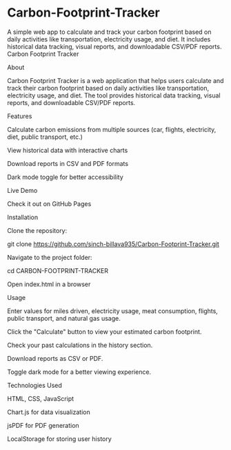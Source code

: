 # Carbon-Footprint-Tracker

A simple web app to calculate and track your carbon footprint based on daily activities like transportation, electricity usage, and diet. It includes historical data tracking, visual reports, and downloadable CSV/PDF reports.
Carbon Footprint Tracker

About

Carbon Footprint Tracker is a web application that helps users calculate and track their carbon footprint based on daily activities like transportation, electricity usage, and diet. The tool provides historical data tracking, visual reports, and downloadable CSV/PDF reports.

Features

Calculate carbon emissions from multiple sources (car, flights, electricity, diet, public transport, etc.)

View historical data with interactive charts

Download reports in CSV and PDF formats

Dark mode toggle for better accessibility

Live Demo

Check it out on GitHub Pages

Installation

Clone the repository:

git clone https://github.com/sinch-billava935/Carbon-Footprint-Tracker.git

Navigate to the project folder:

cd CARBON-FOOTPRINT-TRACKER

Open index.html in a browser

Usage

Enter values for miles driven, electricity usage, meat consumption, flights, public transport, and natural gas usage.

Click the "Calculate" button to view your estimated carbon footprint.

Check your past calculations in the history section.

Download reports as CSV or PDF.

Toggle dark mode for a better viewing experience.

Technologies Used

HTML, CSS, JavaScript

Chart.js for data visualization

jsPDF for PDF generation

LocalStorage for storing user history

